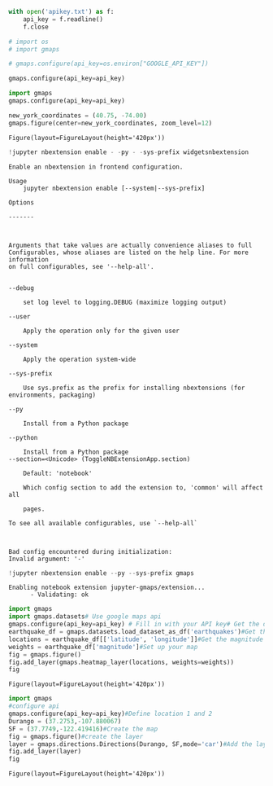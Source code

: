 ```python
with open('apikey.txt') as f:
    api_key = f.readline()
    f.close
```


```python
# import os
# import gmaps

# gmaps.configure(api_key=os.environ["GOOGLE_API_KEY"])
```


```python
gmaps.configure(api_key=api_key)
```


```python
import gmaps
gmaps.configure(api_key=api_key)
```


```python
new_york_coordinates = (40.75, -74.00)
gmaps.figure(center=new_york_coordinates, zoom_level=12)
```


    Figure(layout=FigureLayout(height='420px'))



```python
!jupyter nbextension enable - -py - -sys-prefix widgetsnbextension
```

    Enable an nbextension in frontend configuration.
    
    Usage
        jupyter nbextension enable [--system|--sys-prefix]
    
    Options
    
    -------
    
    
    
    Arguments that take values are actually convenience aliases to full
    Configurables, whose aliases are listed on the help line. For more information
    on full configurables, see '--help-all'.
    
    
    --debug
    
        set log level to logging.DEBUG (maximize logging output)
    
    --user
    
        Apply the operation only for the given user
    
    --system
    
        Apply the operation system-wide
    
    --sys-prefix
    
        Use sys.prefix as the prefix for installing nbextensions (for environments, packaging)
    
    --py
    
        Install from a Python package
    
    --python
    
        Install from a Python package
    --section=<Unicode> (ToggleNBExtensionApp.section)
    
        Default: 'notebook'
    
        Which config section to add the extension to, 'common' will affect all
    
        pages.
    
    To see all available configurables, use `--help-all`
    
    

    Bad config encountered during initialization:
    Invalid argument: '-'
    


```python
!jupyter nbextension enable --py --sys-prefix gmaps
```

    Enabling notebook extension jupyter-gmaps/extension...
          - Validating: ok
    


```python
import gmaps
import gmaps.datasets# Use google maps api
gmaps.configure(api_key=api_key) # Fill in with your API key# Get the dataset
earthquake_df = gmaps.datasets.load_dataset_as_df('earthquakes')#Get the locations from the data set
locations = earthquake_df[['latitude', 'longitude']]#Get the magnitude from the data
weights = earthquake_df['magnitude']#Set up your map
fig = gmaps.figure()
fig.add_layer(gmaps.heatmap_layer(locations, weights=weights))
fig
```


    Figure(layout=FigureLayout(height='420px'))



```python
import gmaps
#configure api
gmaps.configure(api_key=api_key)#Define location 1 and 2
Durango = (37.2753,-107.880067)
SF = (37.7749,-122.419416)#Create the map
fig = gmaps.figure()#create the layer
layer = gmaps.directions.Directions(Durango, SF,mode='car')#Add the layer
fig.add_layer(layer)
fig
```


    Figure(layout=FigureLayout(height='420px'))



```python

```
